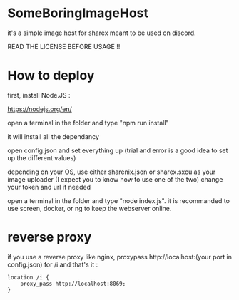 # SomeBoringImageHost

it's a simple image host for sharex meant to be used on discord.

READ THE LICENSE BEFORE USAGE !!

# How to deploy

first, install Node.JS :

https://nodejs.org/en/

open a terminal in the folder and type "npm run install"

it will install all the dependancy

open config.json and set everything up (trial and error is a good idea to set up the different values)

depending on your OS, use either sharenix.json or sharex.sxcu as your image uploader (I expect you to know how to use one of the two)
change your token and url if needed

open a terminal in the folder and type "node index.js". it is recommanded to use screen, docker, or ng to keep the webserver online.

# reverse proxy

if you use a reverse proxy like nginx, proxypass http://localhost:(your port in config.json) for /i and that's it :

```
location /i {
    proxy_pass http://localhost:8069;
}
```
